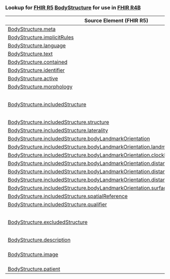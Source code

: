 ### Lookup for [FHIR R5](https://hl7.org/fhir/R5/) [BodyStructure](https://hl7.org/fhir/R5/BodyStructure.html) for use in [FHIR R4B](https://hl7.org/fhir/R4B/)

| Source Element (FHIR R5) | Usage | Target |
| -------------- | ----- | ------ |
| [BodyStructure.meta](https://hl7.org/fhir/R5/BodyStructure.html#resource) | `UseElementSameName` | [BodyStructure.meta](https://hl7.org/fhir/R4B/BodyStructure.html#resource) |
| [BodyStructure.implicitRules](https://hl7.org/fhir/R5/BodyStructure.html#resource) | `UseElementSameName` | [BodyStructure.implicitRules](https://hl7.org/fhir/R4B/BodyStructure.html#resource) |
| [BodyStructure.language](https://hl7.org/fhir/R5/BodyStructure.html#resource) | `UseElementSameName` | [BodyStructure.language](https://hl7.org/fhir/R4B/BodyStructure.html#resource) |
| [BodyStructure.text](https://hl7.org/fhir/R5/BodyStructure.html#resource) | `UseElementSameName` | [BodyStructure.text](https://hl7.org/fhir/R4B/BodyStructure.html#resource) |
| [BodyStructure.contained](https://hl7.org/fhir/R5/BodyStructure.html#resource) | `UseElementSameName` | [BodyStructure.contained](https://hl7.org/fhir/R4B/BodyStructure.html#resource) |
| [BodyStructure.identifier](https://hl7.org/fhir/R5/BodyStructure.html#resource) | `UseElementSameName` | [BodyStructure.identifier](https://hl7.org/fhir/R4B/BodyStructure.html#resource) |
| [BodyStructure.active](https://hl7.org/fhir/R5/BodyStructure.html#resource) | `UseElementSameName` | [BodyStructure.active](https://hl7.org/fhir/R4B/BodyStructure.html#resource) |
| [BodyStructure.morphology](https://hl7.org/fhir/R5/BodyStructure.html#resource) | `UseElementSameName` | [BodyStructure.morphology](https://hl7.org/fhir/R4B/BodyStructure.html#resource) |
| [BodyStructure.includedStructure](https://hl7.org/fhir/R5/BodyStructure.html#resource) | `UseExtension` | [http://hl7.org/fhir/5.0/StructureDefinition/extension-BodyStructure.includedStructure](StructureDefinition-ext-R5-BodyStructure.includedStructure.html) |
| [BodyStructure.includedStructure.structure](https://hl7.org/fhir/R5/BodyStructure.html#resource) | `UseExtensionFromAncestor` | - |
| [BodyStructure.includedStructure.laterality](https://hl7.org/fhir/R5/BodyStructure.html#resource) | `UseExtensionFromAncestor` | - |
| [BodyStructure.includedStructure.bodyLandmarkOrientation](https://hl7.org/fhir/R5/BodyStructure.html#resource) | `UseExtensionFromAncestor` | - |
| [BodyStructure.includedStructure.bodyLandmarkOrientation.landmarkDescription](https://hl7.org/fhir/R5/BodyStructure.html#resource) | `UseExtensionFromAncestor` | - |
| [BodyStructure.includedStructure.bodyLandmarkOrientation.clockFacePosition](https://hl7.org/fhir/R5/BodyStructure.html#resource) | `UseExtensionFromAncestor` | - |
| [BodyStructure.includedStructure.bodyLandmarkOrientation.distanceFromLandmark](https://hl7.org/fhir/R5/BodyStructure.html#resource) | `UseExtensionFromAncestor` | - |
| [BodyStructure.includedStructure.bodyLandmarkOrientation.distanceFromLandmark.device](https://hl7.org/fhir/R5/BodyStructure.html#resource) | `UseExtensionFromAncestor` | - |
| [BodyStructure.includedStructure.bodyLandmarkOrientation.distanceFromLandmark.value](https://hl7.org/fhir/R5/BodyStructure.html#resource) | `UseExtensionFromAncestor` | - |
| [BodyStructure.includedStructure.bodyLandmarkOrientation.surfaceOrientation](https://hl7.org/fhir/R5/BodyStructure.html#resource) | `UseExtensionFromAncestor` | - |
| [BodyStructure.includedStructure.spatialReference](https://hl7.org/fhir/R5/BodyStructure.html#resource) | `UseExtensionFromAncestor` | - |
| [BodyStructure.includedStructure.qualifier](https://hl7.org/fhir/R5/BodyStructure.html#resource) | `UseExtensionFromAncestor` | - |
| [BodyStructure.excludedStructure](https://hl7.org/fhir/R5/BodyStructure.html#resource) | `UseExtension` | [http://hl7.org/fhir/5.0/StructureDefinition/extension-BodyStructure.excludedStructure](StructureDefinition-ext-R5-BodyStructure.excludedStructure.html) |
| [BodyStructure.description](https://hl7.org/fhir/R5/BodyStructure.html#resource) | `UseElementSameName` | [BodyStructure.description](https://hl7.org/fhir/R4B/BodyStructure.html#resource) |
| [BodyStructure.image](https://hl7.org/fhir/R5/BodyStructure.html#resource) | `UseExtension` | [http://hl7.org/fhir/5.0/StructureDefinition/extension-BodyStructure.image](StructureDefinition-ext-R5-BodyStructure.image.html) |
| [BodyStructure.patient](https://hl7.org/fhir/R5/BodyStructure.html#resource) | `UseElementSameName` | [BodyStructure.patient](https://hl7.org/fhir/R4B/BodyStructure.html#resource) |
